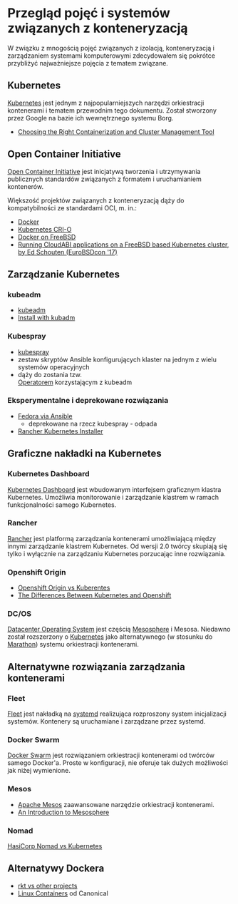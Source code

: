 # Przegląd pojęć i systemów związanych z konteneryzacją

W związku z mnogością pojęć związanych z izolacją, konteneryzacją i zarządzaniem
systemami komputerowymi zdecydowałem się pokrótce przybliżyć najważniejsze
pojęcia z tematem związane.

## Kubernetes

[Kubernetes](https://kubernetes.io/) jest jednym z najpopularniejszych narzędzi 
orkiestracji kontenerami i tematem przewodnim tego dokumentu. 
Został stworzony przez Google na bazie ich wewnętrznego systemu Borg.

- [Choosing the Right Containerization and Cluster Management Tool](https://dzone.com/articles/choosing-the-right-containerization-and-cluster-management-tool)

## Open Container Initiative

[Open Container Initiative](https://www.opencontainers.org/about) jest 
inicjatywą tworzenia i utrzymywania publicznych standardów związanych z formatem
i uruchamianiem kontenerów.

Większość projektów związanych z konteneryzacją dąży do kompatybilności 
ze standardami OCI, m. in.:
- [Docker](https://blog.docker.com/2017/07/demystifying-open-container-initiative-oci-specifications/)
- [Kubernetes CRI-O](https://github.com/kubernetes-incubator/cri-o)
- [Docker on FreeBSD](https://wiki.freebsd.org/Docker)
- [Running CloudABI applications on a FreeBSD based Kubernetes cluster, by Ed Schouten (EuroBSDcon '17)](https://www.youtube.com/watch?v=akLa9L5O0NY)

## Zarządzanie Kubernetes

  
### kubeadm

- [kubeadm](https://kubernetes.io/docs/reference/setup-tools/kubeadm/kubeadm/)
- [Install with kubadm](https://kubernetes.io/docs/setup/independent/install-kubeadm/)

### Kubespray

- [kubespray](https://github.com/kubernetes-incubator/kubespray)
- zestaw skryptów Ansible konfigurujących klaster na jednym z wielu systemów operacyjnych
- dąży do zostania tzw.  
  [Operatorem](https://github.com/kubernetes-incubator/kubespray/blob/master/docs/comparisons.md)
  korzystającym z kubeadm

### Eksperymentalne i deprekowane rozwiązania
- [Fedora via Ansible](https://kubernetes.io/docs/getting-started-guides/fedora/fedora_ansible_config/)
  - deprekowane na rzecz kubespray - odpada
- [Rancher Kubernetes Installer](http://rancher.com/announcing-rke-lightweight-kubernetes-installer/)


## Graficzne nakładki na Kubernetes

### Kubernetes Dashboard

[Kubernetes Dashboard](https://github.com/kubernetes/dashboard) jest wbudowanym
interfejsem graficznym klastra Kubernetes. Umożliwia monitorowanie i zarządzanie
klastrem w ramach funkcjonalności samego Kubernetes.

### Rancher 
[Rancher](https://rancher.com/) jest platformą zarządzania kontenerami 
umożliwiającą między innymi zarządzanie klastrem Kubernetes.
Od wersji 2.0 twórcy skupiają się tylko i wyłącznie na zarządzaniu Kubernetes 
porzucając inne rozwiązania.

### Openshift Origin

- [Openshift Origin vs Kuberentes](https://www.reddit.com/r/devops/comments/59ql4r/openshift_origin_vs_kubernetes/)
- [The Differences Between Kubernetes and Openshift](https://medium.com/levvel-consulting/the-differences-between-kubernetes-and-openshift-ae778059a90e)

### DC/OS

[Datacenter Operating System](https://dcos.io/) jest częścią
[Mesosphere](https://mesosphere.com/) i Mesosa. Niedawno został rozszerzony
o [Kubernetes](https://mesosphere.com/blog/kubernetes-dcos/) jako alternatywnego
(w stosunku do [Marathon](https://mesosphere.github.io/marathon/)) systemu
orkiestracji kontenerami.

## Alternatywne rozwiązania zarządzania kontenerami

### Fleet
[Fleet](https://coreos.com/fleet/docs/latest/launching-containers-fleet.html)
jest nakładką na [systemd](https://www.freedesktop.org/wiki/Software/systemd/) 
realizująca rozproszony system inicjalizacji systemów.
Kontenery są uruchamiane i zarządzane przez systemd.

### Docker Swarm
[Docker Swarm](https://docs.docker.com/engine/swarm/) 
jest rozwiązaniem orkiestracji kontenerami od twórców samego Docker'a. 
Proste w konfiguracji, nie oferuje tak dużych możliwości jak niżej wymienione.

### Mesos

- [Apache Mesos](http://mesos.apache.org/) zaawansowane narzędzie orkiestracji 
  kontenerami.
- [An Introduction to Mesosphere](https://www.digitalocean.com/community/tutorials/an-introduction-to-mesosphere)

### Nomad
[HasiCorp Nomad vs Kubernetes](https://www.nomadproject.io/intro/vs/kubernetes.html)

## Alternatywy Dockera

- [rkt vs other projects](https://coreos.com/rkt/docs/latest/rkt-vs-other-projects.html)
- [Linux Containers](https://linuxcontainers.org/) od Canonical